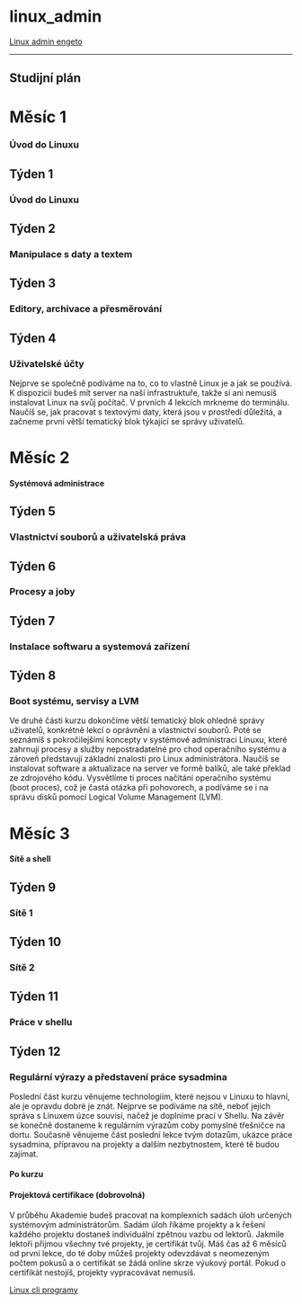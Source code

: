 # linux_admin

[Linux admin engeto](https://engeto.cz/product/detail-terminu-linux-akademie-28-4-14-7-2025/)


-----------------

Studijní plán
-------------

# Měsíc 1

### Úvod do Linuxu

## Týden 1

### Úvod do Linuxu

## Týden 2

### Manipulace s daty a textem

## Týden 3

### Editory, archivace a přesměrování

## Týden 4

### Uživatelské účty

Nejprve se společně podíváme na to, co to vlastně Linux je a jak se používá. K dispozicii budeš mít server na naší infrastruktuře, takže si ani nemusíš instalovat Linux na svůj počítač. V prvních 4 lekcích mrkneme do terminálu. Naučíš se, jak pracovat s textovými daty, která jsou v prostředí důležitá, a začneme první větší tematický blok týkající se správy uživatelů.

# Měsíc 2

#### Systémová administrace

## Týden 5

### Vlastnictví souborů a uživatelská práva

## Týden 6

### Procesy a joby

## Týden 7

### Instalace softwaru a systemová zařízení

## Týden 8

### Boot systému, servisy a LVM

Ve druhé části kurzu dokončíme větší tematický blok ohledně správy uživatelů, konkrétně lekcí o oprávnění a vlastnictví souborů. Poté se seznámíš s pokročilejšími koncepty v systémové administraci Linuxu, které zahrnují procesy a služby nepostradatelné pro chod operačního systému a zároveň představují základní znalosti pro Linux administrátora. Naučíš se instalovat software a aktualizace na server ve formě balíků, ale také překlad ze zdrojového kódu. Vysvětlíme ti proces načítání operačního systému (boot proces), což je častá otázka při pohovorech, a podíváme se i na správu disků pomocí Logical Volume Management (LVM).

# Měsíc 3

#### Sítě a shell

## Týden 9

### Sítě 1

## Týden 10

### Sítě 2

## Týden 11

### Práce v shellu

## Týden 12

### Regulární výrazy a představení práce sysadmina

Poslední část kurzu věnujeme technologiím, které nejsou v Linuxu to hlavní, ale je opravdu dobré je znát. Nejprve se podíváme na sítě, neboť jejich správa s Linuxem úzce souvisí, načež je doplníme prací v Shellu. Na závěr se konečně dostaneme k regulárním výrazům coby pomyslné třešničce na dortu. Současně věnujeme část poslední lekce tvým dotazům, ukázce práce sysadmina, přípravou na projekty a dalším nezbytnostem, které tě budou zajímat.

#### Po kurzu

#### Projektová certifikace (dobrovolná)

V průběhu Akademie budeš pracovat na komplexních sadách úloh určených systémovým administrátorům. Sadám úloh říkáme projekty a k řešení každého projektu dostaneš individuální zpětnou vazbu od lektorů. Jakmile lektoři přijmou všechny tvé projekty, je certifikát tvůj. Máš čas až 6 měsíců od první lekce, do té doby můžeš projekty odevzdávat s neomezeným počtem pokusů a o certifikát se žádá online skrze výukový portál. Pokud o certifikát nestojíš, projekty vypracovávat nemusíš.

[Linux cli programy](https://dev.to/lissy93/cli-tools-you-cant-live-without-57f6)
